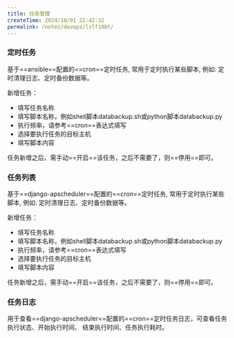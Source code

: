 ```yaml
---
title: 任务管理
createTime: 2024/10/01 22:42:32
permalink: /notes/devops/lzlf10bt/
---
```

### 定时任务

基于==ansible==配置的==cron==定时任务, 常用于定时执行某些脚本, 例如: 定时清理日志、定时备份数据等。

新增任务：
 - 填写任务名称
 - 填写脚本名称，例如shell脚本databackup.sh或python脚本databackup.py
 - 执行频率，请参考==cron==表达式填写
 - 选择要执行任务的目标主机
 - 填写脚本内容

任务新增之后，需手动==开启==该任务，之后不需要了，则==停用==即可。

### 任务列表

基于==django-apscheduler==配置的==cron==定时任务, 常用于定时执行某些脚本, 例如: 定时清理日志、定时备份数据等。

新增任务：
 - 填写任务名称
 - 填写脚本名称，例如shell脚本databackup.sh或python脚本databackup.py
 - 执行频率，请参考==cron==表达式填写
 - 选择要执行任务的目标主机
 - 填写脚本内容

任务新增之后，需手动==开启==该任务，之后不需要了，则==停用==即可。

### 任务日志

用于查看==django-apscheduler==配置的==cron==定时任务日志，可查看任务执行状态、开始执行时间、
结束执行时间、任务执行耗时。

